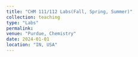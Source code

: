 ```yaml
---
title: "CHM 111/112 Labs(Fall, Spring, Summer)"
collection: teaching
type: "Labs"
permalink:
venue: "Purdue, Chemistry"
date: 2024-01-01
location: "IN, USA"
---
```



